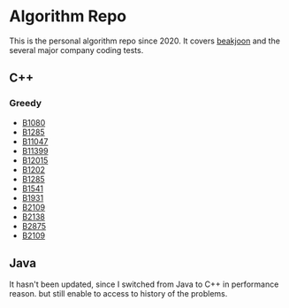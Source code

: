 # Algorithm Repo
This is the personal algorithm repo since 2020. It covers [beakjoon](https://www.acmicpc.net/) and the several major company coding tests.  

## C++
### Greedy

* [B1080](https://github.com/bgpark82/algorithm/tree/master/c%2B%2B/greedy/B1080)
* [B1285](https://github.com/bgpark82/algorithm/tree/master/c%2B%2B/greedy/B1285)
* [B11047](https://github.com/bgpark82/algorithm/tree/master/c%2B%2B/greedy/B11047)
* [B11399](https://github.com/bgpark82/algorithm/tree/master/c%2B%2B/greedy/B11399)
* [B12015](https://github.com/bgpark82/algorithm/tree/master/c%2B%2B/greedy/B12015)
* [B1202](https://github.com/bgpark82/algorithm/tree/master/c%2B%2B/greedy/B1202)
* [B1285](https://github.com/bgpark82/algorithm/tree/master/c%2B%2B/greedy/B1285)
* [B1541](https://github.com/bgpark82/algorithm/tree/master/c%2B%2B/greedy/B1541)
* [B1931](https://github.com/bgpark82/algorithm/tree/master/c%2B%2B/greedy/B1931)
* [B2109](https://github.com/bgpark82/algorithm/tree/master/c%2B%2B/greedy/B2109)
* [B2138](https://github.com/bgpark82/algorithm/tree/master/c%2B%2B/greedy/B2138)
* [B2875](https://github.com/bgpark82/algorithm/tree/master/c%2B%2B/greedy/B2875)
* [B2109](https://github.com/bgpark82/algorithm/tree/master/c%2B%2B/greedy/B2109)

## Java
It hasn't been updated, since I switched from Java to C++ in performance reason. but still enable to access to history of the problems.